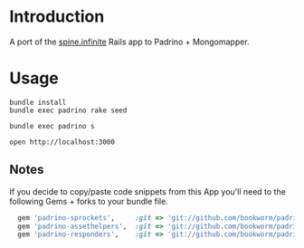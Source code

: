 # Introduction

A port of the [spine.infinite](https://github.com/maccman/spine.infinite) Rails app to Padrino + Mongomapper.

# Usage
    bundle install
    bundle exec padrino rake seed

    bundle exec padrino s

    open http://localhost:3000

## Notes

If you decide to copy/paste code snippets from this App you'll need to the following Gems + forks to your bundle file.

```ruby
  gem 'padrino-sprockets',     :git => 'git://github.com/bookworm/padrino-sprockets.git'     
  gem 'padrino-assethelpers',  :git => 'git://github.com/bookworm/padrino-assethelpers.git'             
  gem 'padrino-responders',    :git => 'git://github.com/bookworm/padrino-responders.git'    
```